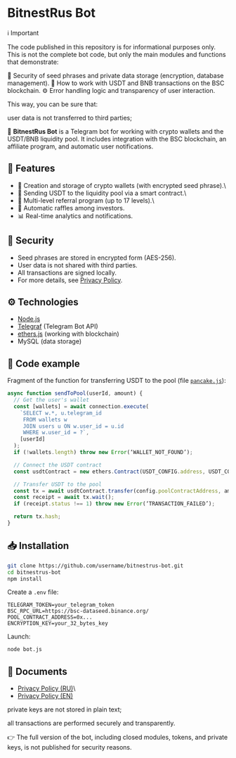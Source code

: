 # BitnestRus Bot

ℹ️ Important

The code published in this repository is for informational purposes only.
This is not the complete bot code, but only the main modules and functions that demonstrate:

🔐 Security of seed phrases and private data storage (encryption, database management).
💸 How to work with USDT and BNB transactions on the BSC blockchain.
⚙️ Error handling logic and transparency of user interaction.

This way, you can be sure that:

user data is not transferred to third parties;


🤖 **BitnestRus Bot** is a Telegram bot for working with crypto wallets
and the USDT/BNB liquidity pool.
It includes integration with the BSC blockchain, an affiliate program, and
automatic user notifications.

## 🚀 Features

-   💼 Creation and storage of crypto wallets (with encrypted
    seed phrase).\
-   🌊 Sending USDT to the liquidity pool via a smart contract.\
-   👥 Multi-level referral program (up to 17 levels).\
-   🎁 Automatic raffles among investors.
-   📊 Real-time analytics and notifications.

## 🔐 Security

-   Seed phrases are stored in encrypted form (AES-256).
- User data is not shared with third parties.
- All transactions are signed locally.
- For more details, see [Privacy Policy](./PRIVACY.md).

## ⚙️ Technologies

- [Node.js](https://nodejs.org/)
- [Telegraf](https://telegraf.js.org/) (Telegram Bot API)
- [ethers.js](https://docs.ethers.org/) (working with blockchain)
- MySQL (data storage)

## 📌 Code example

Fragment of the function for transferring USDT to the pool (file
[`pancake.js`](./src/services/pancake.js)):

``` js
async function sendToPool(userId, amount) {
  // Get the user's wallet
  const [wallets] = await connection.execute(
    `SELECT w.*, u.telegram_id 
     FROM wallets w
     JOIN users u ON w.user_id = u.id
     WHERE w.user_id = ?`,
    [userId]
  );
  if (!wallets.length) throw new Error(‘WALLET_NOT_FOUND’);

  // Connect the USDT contract
  const usdtContract = new ethers.Contract(USDT_CONFIG.address, USDT_CONFIG.abi, wallet);

  // Transfer USDT to the pool
  const tx = await usdtContract.transfer(config.poolContractAddress, amountWei, { gasLimit: 150000 });
  const receipt = await tx.wait();
  if (receipt.status !== 1) throw new Error(‘TRANSACTION_FAILED’);

  return tx.hash;
}
```

## 📥 Installation

``` bash
git clone https://github.com/username/bitnestrus-bot.git
cd bitnestrus-bot
npm install
```

Create a `.env` file:

``` env
TELEGRAM_TOKEN=your_telegram_token
BSC_RPC_URL=https://bsc-dataseed.binance.org/
POOL_CONTRACT_ADDRESS=0x...
ENCRYPTION_KEY=your_32_bytes_key
```

Launch:

``` bash
node bot.js
```

## 📄 Documents

-   [Privacy Policy (RU)](./PRIVACY.md)\
-   [Privacy Policy (EN)](./PRIVACY_EN.md)


private keys are not stored in plain text;

all transactions are performed securely and transparently.

👉 The full version of the bot, including closed modules, tokens, and private keys, is not published for security reasons.
